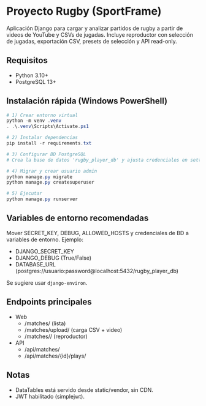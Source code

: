 # Proyecto Rugby (SportFrame)

Aplicación Django para cargar y analizar partidos de rugby a partir de videos de YouTube y CSVs de jugadas. Incluye reproductor con selección de jugadas, exportación CSV, presets de selección y API read-only.

## Requisitos
- Python 3.10+
- PostgreSQL 13+

## Instalación rápida (Windows PowerShell)

```powershell
# 1) Crear entorno virtual
python -m venv .venv
. .\.venv\Scripts\Activate.ps1

# 2) Instalar dependencias
pip install -r requirements.txt

# 3) Configurar BD PostgreSQL
# Crea la base de datos 'rugby_player_db' y ajusta credenciales en settings.py

# 4) Migrar y crear usuario admin
python manage.py migrate
python manage.py createsuperuser

# 5) Ejecutar
python manage.py runserver
```

## Variables de entorno recomendadas
Mover SECRET_KEY, DEBUG, ALLOWED_HOSTS y credenciales de BD a variables de entorno. Ejemplo:

- DJANGO_SECRET_KEY
- DJANGO_DEBUG (True/False)
- DATABASE_URL (postgres://usuario:password@localhost:5432/rugby_player_db)

Se sugiere usar `django-environ`.

## Endpoints principales
- Web
  - /matches/ (lista)
  - /matches/upload/ (carga CSV + video)
  - /matches/<id>/ (reproductor)
- API
  - /api/matches/
  - /api/matches/{id}/plays/

## Notas
- DataTables está servido desde static/vendor, sin CDN.
- JWT habilitado (simplejwt).
